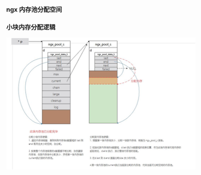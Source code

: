 ### ngx 内存池分配空间


### 小块内存分配逻辑


![img](https://github.com/copentop/ng-1.14.0/blob/master/struct_img/fun_pool_palloc.jpg)